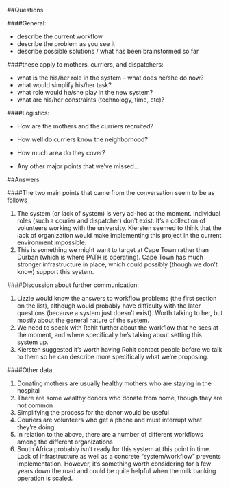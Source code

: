 ##Questions

####General:
* describe the current workflow
* describe the problem as you see it
* describe possible solutions / what has been brainstormed so far

####these apply to mothers, curriers, and dispatchers:

* what is the his/her role in the system – what does he/she do now?
* what would simplify his/her task?
* what role would he/she play in the new system?
* what are his/her constraints (technology, time, etc)?

####Logistics:
* How are the mothers and the curriers recruited?
* How well do curriers know the neighborhood?
* How much area do they cover?

* Any other major points that we’ve missed…
 
##Answers

####The two main points that came from the conversation seem to be as follows 

1.  The system (or lack of system) is very ad-hoc at the moment.  Individual roles (such a courier and dispatcher) don’t exist.  It’s a collection of volunteers working with the university.  Kiersten seemed to think that the lack of organization would make implementing this project in the current environment impossible.
2.	This is something we might want to target at Cape Town rather than Durban (which is where PATH is operating).  Cape Town has much stronger infrastructure in place, which could possibly (though we don’t know) support this system.

####Discussion about further communication:	

1.	Lizzie would know the answers to workflow problems (the first section on the list), although would probably have difficulty with the later questions (because a system just doesn’t exist).  Worth talking to her, but mostly about the general nature of the system.
2.	We need to speak with Rohit further about the workflow that he sees at the moment, and where specifically he’s talking about setting this system up.
3.	Kiersten suggested it’s worth having Rohit contact people before we talk to them so he can describe more specifically what we’re proposing.

####Other data:

1.	Donating mothers are usually healthy mothers who are staying in the hospital
2.	There are some wealthy donors who donate from home, though they are not common
3.	Simplifying the process for the donor would be useful
4.	Couriers are volunteers who get a phone and must interrupt what they’re doing
5.	In relation to the above, there are a number of different workflows among the different organizations
6.	South Africa probably isn’t ready for this system at this point in time.  Lack of infrastructure as well as a concrete “system/workflow” prevents implementation.  However, it’s something worth considering for a few years down the road and could be quite helpful when the milk banking operation is scaled.
